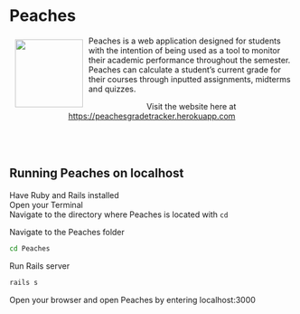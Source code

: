 # Peaches 

<img src="https://i.imgsafe.org/5f18132866.png" align="left" width="120px" hspace="10" vspace="6"/> Peaches is a web application designed for students with the intention of being used as a tool to monitor their academic performance throughout the semester. Peaches can calculate a student’s current grade for their courses through inputted assignments, midterms and quizzes.<br> <center>Visit the website here at https://peachesgradetracker.herokuapp.com </center><br><br><br>


## Running Peaches on localhost
Have Ruby and Rails installed<br>
Open your Terminal<br>
Navigate to the directory where Peaches is located with `cd` <br>

Navigate to the Peaches folder
```bash
cd Peaches
```

Run Rails server
```bash
rails s
```

Open your browser and open Peaches by entering localhost:3000

